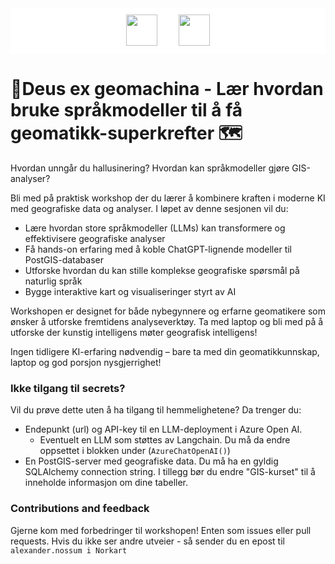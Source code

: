 <div style="background-color: white; padding: 10px;">
<center>
    <img style="padding-right:15px" height='50px' src="https://kartai.no/wp-content/uploads/2025/03/cropped-KartAi-med-partnere-2048x1145.png">
    <img style="padding-left:15px"  height='50px' src="https://www.norkart.no/hubfs/norkart-logo-default.svg">
    </center>
</div>

# 🦜Deus ex geomachina - Lær hvordan bruke språkmodeller til å få geomatikk-superkrefter 🗺️

Hvordan unngår du hallusinering? Hvordan kan språkmodeller gjøre GIS-analyser? 

Bli med på praktisk workshop der du lærer å kombinere kraften i moderne KI med geografiske data og analyser. I løpet av denne sesjonen vil du:

* Lære hvordan store språkmodeller (LLMs) kan transformere og effektivisere geografiske analyser
* Få hands-on erfaring med å koble ChatGPT-lignende modeller til PostGIS-databaser
* Utforske hvordan du kan stille komplekse geografiske spørsmål på naturlig språk
* Bygge interaktive kart og visualiseringer styrt av AI

Workshopen er designet for både nybegynnere og erfarne geomatikere som ønsker å utforske fremtidens analyseverktøy. Ta med laptop og bli med på å utforske der kunstig intelligens møter geografisk intelligens!

Ingen tidligere KI-erfaring nødvendig – bare ta med din geomatikkunnskap, laptop og god porsjon nysgjerrighet!



### Ikke tilgang til secrets? 

Vil du prøve dette uten å ha tilgang til hemmelighetene? Da trenger du:
* Endepunkt (url) og API-key til en LLM-deployment i Azure Open AI.
    * Eventuelt en LLM som støttes av Langchain. Du må da endre oppsettet i blokken under (`AzureChatOpenAI()`)
* En PostGIS-server med geografiske data. Du må ha en gyldig SQLAlchemy connection string. I tillegg bør du endre "GIS-kurset" til å inneholde informasjon om dine tabeller. 


### Contributions and feedback
Gjerne kom med forbedringer til workshopen! Enten som issues eller pull requests. Hvis du ikke ser andre utveier - så sender du en epost til ``alexander.nossum i Norkart``